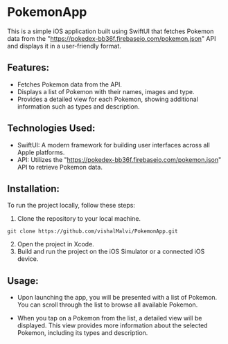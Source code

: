 # PokemonApp

This is a simple iOS application built using SwiftUI that fetches Pokemon data from the "https://pokedex-bb36f.firebaseio.com/pokemon.json" API and displays it in a user-friendly format.

## Features: 

 * Fetches Pokemon data from the API.
 * Displays a list of Pokemon with their names, images and type.
 * Provides a detailed view for each Pokemon, showing additional information such as types and description.
 
 ## Technologies Used: 
 
  * SwiftUI: A modern framework for building user interfaces across all Apple platforms.
  * API: Utilizes the "https://pokedex-bb36f.firebaseio.com/pokemon.json" API to retrieve Pokemon data.
  
  ## Installation: 
  
  To run the project locally, follow these steps:
  
   1. Clone the repository to your local machine.
   
   ```
   git clone https://github.com/vishalMalvi/PokemonApp.git 
   
   ```
   2. Open the project in Xcode.
   3. Build and run the project on the iOS Simulator or a connected iOS device.
   
   ## Usage: 
   
   * Upon launching the app, you will be presented with a list of Pokemon. You can scroll through the list to browse all available Pokemon.
   
   * When you tap on a Pokemon from the list, a detailed view will be displayed. This view provides more information about the selected Pokemon, including its types and description.

